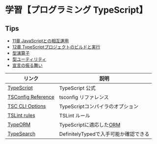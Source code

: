 # 学習【プログラミング TypeScript】

## Tips

- [11章 JavaScriptとの相互運用](chapter_11_js_interoperability/)
- [12章 TypeScriptプロジェクトのビルドと実行](chapter_12_build_exec/)
- [型演算子](tips/typed-operator.md)
- [型ユーティリティ](tips/typed-utility.md)
- [宣言の振る舞い](tips/declaration-behavior.md)

|リンク|説明|
|---|---|
|[TypeScript](https://www.typescriptlang.org/)|TypeScript 公式|
|[TSConfig Reference](https://www.typescriptlang.org/tsconfig)|tsconfig リファレンス|
|[TSC CLI Options](https://www.typescriptlang.org/docs/handbook/compiler-options.html)|TypeScriptコンパイラのオプション|
|[TSLint rules](https://palantir.github.io/tslint/rules/)|TSLint ルール|
|[TypeORM](https://typeorm.io/)|TypeScriptに適応した[ORM](https://qiita.com/yk-nakamura/items/acd071f16cda844579b9)|
|[TypeSearch](https://www.typescriptlang.org/dt/search?search=)|DefinitelyTypedで入手可能か確認できる|
